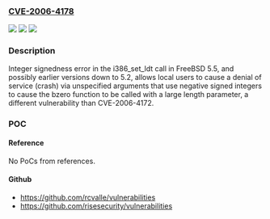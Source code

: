 ### [CVE-2006-4178](https://cve.mitre.org/cgi-bin/cvename.cgi?name=CVE-2006-4178)
![](https://img.shields.io/static/v1?label=Product&message=n%2Fa&color=blue)
![](https://img.shields.io/static/v1?label=Version&message=n%2Fa&color=blue)
![](https://img.shields.io/static/v1?label=Vulnerability&message=n%2Fa&color=brighgreen)

### Description

Integer signedness error in the i386_set_ldt call in FreeBSD 5.5, and possibly earlier versions down to 5.2, allows local users to cause a denial of service (crash) via unspecified arguments that use negative signed integers to cause the bzero function to be called with a large length parameter, a different vulnerability than CVE-2006-4172.

### POC

#### Reference
No PoCs from references.

#### Github
- https://github.com/rcvalle/vulnerabilities
- https://github.com/risesecurity/vulnerabilities

